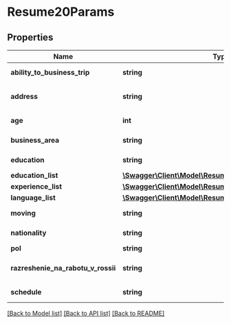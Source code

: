 # Resume20Params

## Properties
Name | Type | Description | Notes
------------ | ------------- | ------------- | -------------
**ability_to_business_trip** | **string** | Готовность к командировкам | [optional] 
**address** | **string** | Место, рядом с которым вы хотите работать | [optional] 
**age** | **int** | Возраст соискателя | [optional] 
**business_area** | **string** | Сфера деятельности | [optional] 
**education** | **string** | Образование соискателя | [optional] 
**education_list** | [**\Swagger\Client\Model\Resume20ParamsEducationList[]**](Resume20ParamsEducationList.md) |  | [optional] 
**experience_list** | [**\Swagger\Client\Model\Resume20ParamsExperienceList[]**](Resume20ParamsExperienceList.md) |  | [optional] 
**language_list** | [**\Swagger\Client\Model\Resume20ParamsLanguageList[]**](Resume20ParamsLanguageList.md) |  | [optional] 
**moving** | **string** | Возможность перезда | [optional] 
**nationality** | **string** | Гражданство соискателя | [optional] 
**pol** | **string** | Пол соискателя | [optional] 
**razreshenie_na_rabotu_v_rossii** | **string** | Наличие разрешения на работу в России | [optional] 
**schedule** | **string** | Предпочтительный график работы | [optional] 

[[Back to Model list]](../../README.md#documentation-for-models) [[Back to API list]](../../README.md#documentation-for-api-endpoints) [[Back to README]](../../README.md)

